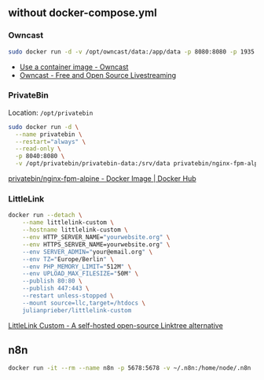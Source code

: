 ## without docker-compose.yml

### Owncast

```bash
sudo docker run -d -v /opt/owncast/data:/app/data -p 8080:8080 -p 1935:1935 -it gabekangas/owncast:latest --name owncast
```

- [Use a container image - Owncast](https://owncast.online/quickstart/container/)
- [Owncast - Free and Open Source Livestreaming](https://owncast.online/)

### PrivateBin

Location: `/opt/privatebin`

```bash
sudo docker run -d \
  --name privatebin \
  --restart="always" \
  --read-only \
  -p 8040:8080 \
  -v /opt/privatebin/privatebin-data:/srv/data privatebin/nginx-fpm-alpine
```

[privatebin/nginx-fpm-alpine - Docker Image | Docker Hub](https://hub.docker.com/r/privatebin/nginx-fpm-alpine/)

### LittleLink

```bash
docker run --detach \
    --name littlelink-custom \
    --hostname littlelink-custom \
    --env HTTP_SERVER_NAME="yourwebsite.org" \
    --env HTTPS_SERVER_NAME=yourwebsite.org" \
    --env SERVER_ADMIN="your@email.org" \
    --env TZ="Europe/Berlin" \
    --env PHP_MEMORY_LIMIT="512M" \
    --env UPLOAD_MAX_FILESIZE="50M" \
    --publish 80:80 \
    --publish 447:443 \
    --restart unless-stopped \
    --mount source=llc,target=/htdocs \
    julianprieber/littlelink-custom
```

[LittleLink Custom - A self-hosted open-source Linktree alternative](https://littlelink-custom.com/)

## n8n

```bash
docker run -it --rm	--name n8n -p 5678:5678	-v ~/.n8n:/home/node/.n8n	n8nio/n8n
```
